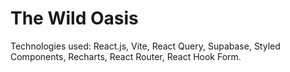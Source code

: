 # The Wild Oasis

 Technologies used: React.js, Vite, React Query, Supabase, Styled Components, Recharts, React Router, React Hook Form.
